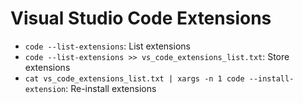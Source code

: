 # Visual Studio Code Extensions


- `code --list-extensions`: List extensions
- `code --list-extensions >> vs_code_extensions_list.txt`: Store extensions
- `cat vs_code_extensions_list.txt | xargs -n 1 code --install-extension`: Re-install extensions


